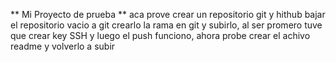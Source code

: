 ** Mi Proyecto de prueba **
aca prove crear un repositorio git y hithub 
bajar el repositorio vacio a git
crearlo la rama en git
y subirlo, al ser promero tuve que crear key SSH
y luego el push funciono, ahora probe crear el achivo readme y volverlo a subir